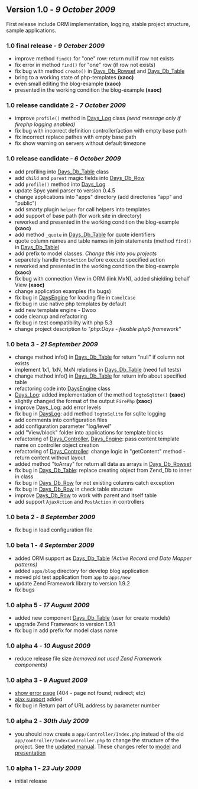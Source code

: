 <a href='Hidden comment: revision: 1'></a>

## Version 1.0 - _9 October 2009_ ##

First release include ORM implementation, logging, stable project structure, sample applications.

### 1.0 final release - _9 October 2009_ ###

  * improve method `find()` for "one" row: return null if row not exists
  * fix error in method `find()` for "one" row (if row not exists)
  * fix bug with method `create()` in [Days\_Db\_Rowset](EnLibDaysDbRowset.md) and [Days\_Db\_Table](EnLibDaysDbTable.md)
  * bring to a working state of php-templates **(xaoc)**
  * even small editing the blog-example **(xaoc)**
  * presented in the working condition the blog-example **(xaoc)**

### 1.0 release candidate 2 - _7 October 2009_ ###

  * improve `profile()` method in [Days\_Log](EnLibDaysLog.md) class _(send message only if firephp logging enabled)_
  * fix bug with incorrect definition controller/action with empty base path
  * fix incorrect replace pathes with empty base path
  * fix show warning on servers without default timezone

### 1.0 release candidate - _6 October 2009_ ###

  * add profiling into [Days\_Db\_Table](EnLibDaysDbTable.md) class
  * add `child` and `parent` magic fields into [Days\_Db\_Row](EnLibDaysDbRow.md)
  * add `profile()` method into [Days\_Log](EnLibDaysLog.md)
  * update Spyc yaml parser to version 0.4.5
  * change applications into "apps" directory (add directories "app" and "public")
  * add smarty plugin `helper` for call helpers into templates
  * add support of base path (for work site in directory)
  * reworked and presented in the working condition the blog-example **(xaoc)**
  * add method `_quote` in [Days\_Db\_Table](EnLibDaysDbTable.md) for quote identifiers
  * quote column names and table names in join statements (method `find()` in [Days\_Db\_Table](EnLibDaysDbTable.md))
  * add prefix to model classes. _Change this into you projects_
  * separetely handle `PostAction` before execute specified action
  * reworked and presented in the working condition the blog-example **(xaoc)**
  * fix bug with connection View in ORM (link MxN), added shielding behalf View **(xaoc)**
  * change application examples (fix bugs)
  * fix bug in [DaysEngine](EnLibDaysEngine.md) for loading file in `CamelCase`
  * fix bug in use native php templates by default
  * add new template engine - Dwoo
  * code cleanup and refactoring
  * fix bug in test compatibility with php 5.3
  * change project description to _"php:Days - flexible php5 framework"_

### 1.0 beta 3 - _21 September 2009_ ###

  * change method info() in [Days\_Db\_Table](EnlibDaysDbTable.md) for return "null" if column not exists
  * implement 1x1, 1xN, MxN relations in [Days\_Db\_Table](EnLibDaysDbTable.md) (need full tests)
  * change method info() in [Days\_Db\_Table](EnLibDaysDbTable.md) for return info about specified table
  * refactoring code into [DaysEngine](EnLibDaysEngine.md) class
  * [Days\_Log](EnLibDaysLog.md): added implementation of the method `logtoSqlite()` **(xaoc)**
  * slightly changed the format of the output `FirePhp` **(xaoc)**
  * improve Days\_Log: add error levels
  * fix bug in [DaysLog](EnLibDaysLog.md): add method `logtoSqlite` for sqlite logging
  * add comments into configuration files
  * add configuration parameter "log/level"
  * add "View/block" folder into applications for template blocks
  * refactoring of [Days\_Controller](EnLibDaysController.md), [Days\_Engine](EnLibDaysEngine.md): pass content template name on controller object creation
  * refactoring of [Days\_Controller](EnLibDaysController.md): change logic in "getContent" method - return content without layout
  * added method "toArray" for return all data as arrays in [Days\_Db\_Rowset](EnLibDaysDbRowset.md)
  * fix bug in [Days\_Db\_Table](EnLibDaysDbTable.md): replace creating object from Zend\_Db to inner in class
  * fix bug in [Days\_Db\_Row](EnLibDaysDbRow.md) for not existing columns catch exception
  * fix bug in [Days\_Db\_Row](EnLibDaysDbRow.md) in check table structure
  * improve [Days\_Db\_Row](EnLibDaysDbRow.md) to work with parent and itself table
  * add support `AjaxAction` and `PostAction` in controllers

### 1.0 beta 2 - _8 September 2009_ ###

  * fix bug in load configuration file

### 1.0 beta 1 - _4 September 2009_ ###

  * added ORM support as [Days\_Db\_Table](EnLibDaysDbTable.md) _(Active Record and Date Mapper patterns)_
  * added `apps/blog` directory for develop blog application
  * moved pld test application from `app` to `apps/new`
  * update Zend Framework library to version 1.9.2
  * fix bugs

### 1.0 alpha 5 - _17 August 2009_ ###

  * added new component [Days\_Db\_Table](EnLibDaysDbTable.md) (user for create models)
  * upgrade Zend Framework to version 1.9.1
  * fix bug in add prefix for model class name

### 1.0 alpha 4 - _10 August 2009_ ###

  * reduce release file size _(removed not used Zend Framework components)_

### 1.0 alpha 3 - _9 August 2009_ ###

  * [show error page](EnLibDaysLog.md) (404 - page not found; redirect; etc)
  * [ajax support](EnAjax.md) added
  * fix bug in Return part of URL address by parameter number

### 1.0 alpha 2 - _30th July 2009_ ###

  * you should now create a `app/Controller/Index.php` instead of the old `app/controller/IndexController.php` to change the structure of the project. See the [updated manual](EnMvc.md). These changes refer to [model](EnMvc.md) and [presentation](EnMvc.md)

### 1.0 alpha 1 - _23 July 2009_ ###

  * initial release
